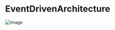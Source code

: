 # EventDrivenArchitecture
![image](https://github.com/Biswajit8/EventDrivenArchitecture/assets/20184028/0c33e62c-06a0-4f1a-b8d7-9fba6e223309)

